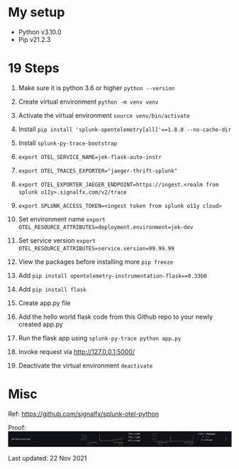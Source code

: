 # My setup

- Python v3.10.0
- Pip v21.2.3


# 19 Steps
1. Make sure it is python 3.6 or higher `python --version`


2. Create virtual environment `python -m venv venv`


3. Activate the virtual environment `source venv/bin/activate`


4. Install `pip install 'splunk-opentelemetry[all]'==1.8.0 --no-cache-dir` 


5. Install `splunk-py-trace-bootstrap`


6. `export OTEL_SERVICE_NAME=jek-flask-auto-instr`


7. `export OTEL_TRACES_EXPORTER="jaeger-thrift-splunk"`


8. `export OTEL_EXPORTER_JAEGER_ENDPOINT=https://ingest.<realm from splunk o11y>.signalfx.com/v2/trace`


9. `export SPLUNK_ACCESS_TOKEN=<ingest token from splunk o11y cloud>`


10. Set environment name `export OTEL_RESOURCE_ATTRIBUTES=deployment.environment=jek-dev`
   

11. Set service version `export OTEL_RESOURCE_ATTRIBUTES=service.version=99.99.99`


12. View the packages before installing more `pip freeze`


13. Add `pip install opentelemetry-instrumentation-flask==0.33b0`


14. Add `pip install flask`


15. Create app.py file


16. Add the hello world flask code from this Github repo to your newly created app.py


17. Run the flask app using `splunk-py-trace python app.py`


18. Invoke request via http://127.0.0.1:5000/


19. Deactivate the virtual environment `deactivate`


# Misc

Ref: https://github.com/signalfx/splunk-otel-python

Proof: ![proof](proof.png "working proof")

Last updated: 22 Nov 2021
